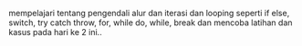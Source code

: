 mempelajari tentang pengendali alur dan iterasi dan looping seperti if else, switch, try catch throw, for, while
do, while, break dan mencoba latihan dan kasus pada hari ke 2 ini..
